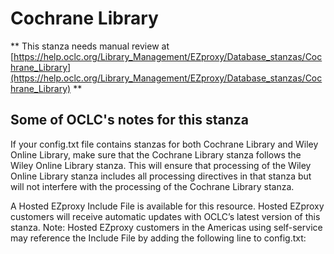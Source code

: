 # Cochrane Library
** This stanza needs manual review at [https://help.oclc.org/Library_Management/EZproxy/Database_stanzas/Cochrane_Library](https://help.oclc.org/Library_Management/EZproxy/Database_stanzas/Cochrane_Library) **

## Some of OCLC's notes for this stanza

If your config.txt file contains stanzas for both Cochrane Library and Wiley Online Library, make sure that the Cochrane Library stanza follows the Wiley Online Library stanza. This will ensure that processing of the Wiley Online Library stanza includes all processing directives in that stanza but will not interfere with the processing of the Cochrane Library stanza.

A Hosted EZproxy Include File is available for this resource. Hosted EZproxy customers will receive automatic updates with OCLC&rsquo;s latest version of this stanza. Note: Hosted EZproxy customers in the Americas using self-service may reference the Include File by adding the following line to config.txt:

&nbsp;
